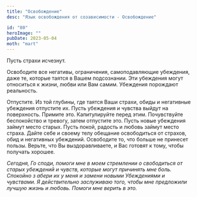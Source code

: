 ```yaml
---
title: "Освобождение"
desc: "Язык освобождения от созависимости - Освобождение"

id: "80"
heroImage: ""
pubDate: 2023-05-04
moth: "mart"
---
```


Пусть страхи исчезнут.

Освободите все негативы, ограничения, самоподавляющие убеждения, даже те,
которые таятся в Вашем подсознании. Эти убеждения могут относиться к жизни,
любви или Вам самим. Убеждения порождают реальность.

Отпустите. Из той глубины, где таятся Ваши страхи, обиды и негативные
убеждения отпустите их. Пусть убеждения и чувства выйдут на поверхность.
Примите это. Капитулируйте перед этим. Почувствуйте беспокойство и тревогу,
затем отпустите это. Пусть новые убеждения займут место старых. Пусть покой,
радость и любовь займут место страха. Дайте себе и своему телу обещание
освободиться от страхов, обид и негативных убеждений. Освободите то, что
больше не принесет пользы. Верьте, что Вы выздоравливаете, и Вас готовят к
тому, чтобы получать хорошее.

_Сегодня,_ _Го_ _споди,_ _помоги_ _мне_ _в_ _моем_ _стремлении_ _о_
_свободиться_ _от_ _старых_ _убеждений_ _и_ _чувств,_ _которые_ _могут_
_причинять_ _мне_ _боль._ _Спокойно_ _з_ _абери_ _их_ _у_ _меня_ _и_ _замени_
_новыми_ _Убеждениями_ _и_ _чувствами._ _Я_ _действительно_ _заслуживаю_
_того,_ _чтобы_ _мне_ _предложили_ _лучшую_ _жизнь_ _и_ _любовь._ _Помоги_
_мне_ _верить_ _в_ _это._
